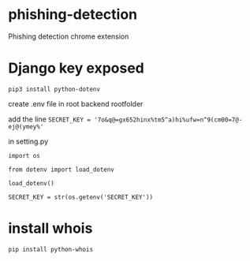 # phishing-detection
Phishing detection chrome extension

# Django key exposed
`pip3 install python-dotenv`

create .env file in root backend rootfolder

add the line `SECRET_KEY = '7o&q@=gx652hinx%tm5^a)hi%ufw=n^9(cm00=7@-ej@(ymey%'`

in setting.py

`import os`

`from dotenv import load_dotenv`

`load_dotenv()`

`SECRET_KEY = str(os.getenv('SECRET_KEY'))`

# install whois
`pip install python-whois` 
